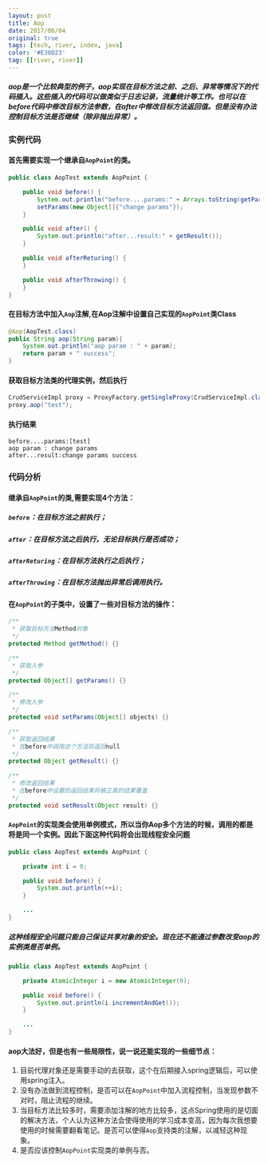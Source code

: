```yaml
---
layout: post
title: Aop
date: 2017/06/04
original: true
tags: [tech, river, index, java]
color: '#E30D23'
tag: [[river, river]]
---
```


##### aop是一个比较典型的例子，aop实现在目标方法之前、之后、异常等情况下的代码插入。这些插入的代码可以做类似于日志记录，流量统计等工作。也可以在before代码中修改目标方法参数，在after中修改目标方法返回值。但是没有办法控制目标方法是否继续（除非抛出异常）。
<!--more-->

### 实例代码
#### 首先需要实现一个继承自`AopPoint`的类。 
```java
public class AopTest extends AopPoint {

    public void before() {
        System.out.println("before....params:" + Arrays.toString(getParams()));
        setParams(new Object[]{"change params"});
    }

    public void after() {
        System.out.println("after...result:" + getResult());
    }

    public void afterReturing() {
    }

    public void afterThrowing() {
    }
}
```
#### 在目标方法中加入`Aop`注解,在Aop注解中设置自己实现的`AopPoint`类Class
```java
@Aop(AopTest.class)
public String aop(String param){
    System.out.println("aop param : " + param);
    return param + " success";
}
```
#### 获取目标方法类的代理实例，然后执行
```java
CrudServiceImpl proxy = ProxyFactory.getSingleProxy(CrudServiceImpl.class);
proxy.aop("test");
```
#### 执行结果
```none
before....params:[test]
aop param : change params
after...result:change params success
```

### 代码分析
#### 继承自`AopPoint`的类,需要实现4个方法：
##### `before`：在目标方法之前执行；
##### `after`：在目标方法之后执行，无论目标执行是否成功；
##### `afterReturing`：在目标方法执行之后执行；
##### `afterThrowing`：在目标方法抛出异常后调用执行。
#### 在`AopPoint`的子类中，设置了一些对目标方法的操作：
```java
/**
 * 获取目标方法Method对象
 */
protected Method getMethod() {}

/**
 * 获取入参
 */
protected Object[] getParams() {}

/**
 * 修改入参
 */
protected void setParams(Object[] objects) {}

/**
 * 获取返回结果
 * 在before中调用这个方法将返回null
 */
protected Object getResult() {}

/**
 * 修改返回结果
 * 在before中设置的返回结果将被正真的结果覆盖
 */
protected void setResult(Object result) {}
```
#### `AopPoint`的实现类会使用单例模式，所以当你Aop多个方法的时候，调用的都是将是同一个实例。因此下面这种代码将会出现线程安全问题
```java
public class AopTest extends AopPoint {

    private int i = 0;

    public void before() {
        System.out.println(++i);
    }

    ...
}
```
##### 这种线程安全问题只能自己保证共享对象的安全。现在还不能通过参数改变aop的实例类是否单例。
```java
public class AopTest extends AopPoint {

    private AtomicInteger i = new AtomicInteger(0);

    public void before() {
        System.out.println(i.incrementAndGet());
    }

    ...
}
```

#### aop大法好，但是也有一些局限性，说一说还能实现的一些细节点：
1. 目前代理对象还是需要手动的去获取，这个在后期接入spring逻辑后，可以使用spring注入。
2. 没有办法做到流程控制，是否可以在`AopPoint`中加入流程控制，当发现参数不对时，阻止流程的继续。
3. 当目标方法比较多时，需要添加注解的地方比较多，这点Spring使用的是切面的解决方法，个人认为这种方法会使得使用的学习成本变高，因为每次我想要使用的时候需要翻看笔记。是否可以使得`Aop`支持类的注解，以减轻这种现象。
4. 是否应该控制`AopPoint`实现类的单例与否。
